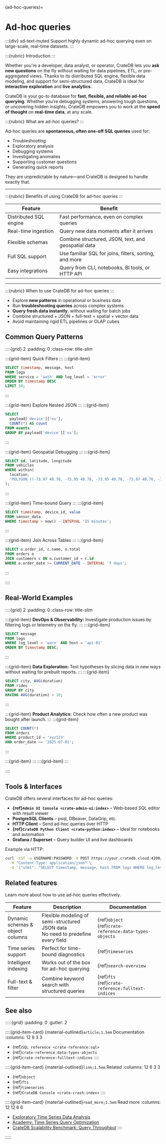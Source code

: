 (ad-hoc-queries)=
# Ad-hoc queries

:::{div} sd-text-muted
Support highly dynamic ad-hoc querying even on large-scale, real-time datasets.
:::

:::{rubric} Introduction
:::

Whether you're a developer, data analyst, or operator, CrateDB lets you **ask new questions** on the fly without waiting for data pipelines, ETL, or pre-aggregated views. Thanks to its distributed SQL engine, flexible data modeling, and support for semi-structured data, CrateDB is ideal for **interactive exploration** and **live analytics**.

CrateDB is your go-to database for **fast, flexible, and reliable ad-hoc querying**. Whether you’re debugging systems, answering tough questions, or uncovering hidden insights, CrateDB empowers you to work at the **speed of thought** on **real-time data**, at any scale.

:::{rubric} What are ad-hoc queries?
:::

Ad-hoc queries are **spontaneous, often one-off SQL queries** used for:

- Troubleshooting
- Exploratory analysis
- Debugging systems
- Investigating anomalies
- Supporting customer questions
- Generating quick reports

They are unpredictable by nature—and CrateDB is designed to handle exactly that.

---

:::{rubric} Benefits of using CrateDB for ad-hoc queries
:::

| Feature                | Benefit                                                |
| ---------------------- |--------------------------------------------------------|
| Distributed SQL engine | Fast performance, even on complex queries              |
| Real-time ingestion    | Query new data moments after it arrives                |
| Flexible schemas       | Combine structured, JSON, text, and geospatial data    |
| Full SQL support       | Use familiar SQL for joins, filters, sorting, and more |
| Easy integrations      | Query from CLI, notebooks, BI tools, or HTTP API       |

---

:::{rubric} When to use CrateDB for ad-hoc queries
:::
- Explore **new patterns** in operational or business data
- Run **troubleshooting queries** across complex systems
- **Query fresh data instantly**, without waiting for batch jobs
- Combine structured + JSON + full-text + spatial + vector data
- Avoid maintaining rigid ETL pipelines or OLAP cubes


## Common Query Patterns

::::{grid} 2
:padding: 0
:class-row: title-slim

:::{grid-item}
Quick Filters
:::
:::{grid-item}
```sql
SELECT timestamp, message, host
FROM logs
WHERE service = 'auth' AND log_level = 'error'
ORDER BY timestamp DESC
LIMIT 50;
```
:::

:::{grid-item}
Explore Nested JSON
:::
:::{grid-item}
```sql
SELECT
  payload['device']['os'],
  COUNT(*) AS count
FROM events
GROUP BY payload['device']['os'];
```
:::

:::{grid-item}
Geospatial Debugging
:::
:::{grid-item}
```sql
SELECT id, latitude, longitude
FROM vehicles
WHERE within(
  location,
  'POLYGON ((-73.97 40.78, -73.95 40.78, -73.95 40.76, -73.97 40.76, -73.97 40.78))'
);
```
:::

:::{grid-item}
Time-bound Query
:::
:::{grid-item}
```sql
SELECT timestamp, device_id, value
FROM sensor_data
WHERE timestamp > now() - INTERVAL '15 minutes';
```
:::

:::{grid-item}
Join Across Tables
:::
:::{grid-item}
```sql
SELECT o.order_id, c.name, o.total
FROM orders o
JOIN customers c ON o.customer_id = c.id
WHERE o.order_date >= CURRENT_DATE - INTERVAL '7 days';
```
:::

::::


## Real-World Examples

::::{grid} 2
:padding: 0
:class-row: title-slim

:::{grid-item}
**DevOps & Observability:**
Investigate production issues by filtering logs or telemetry on the fly.
:::
:::{grid-item}
```sql
SELECT message
FROM logs
WHERE log_level = 'warn' AND host = 'api-01'
ORDER BY timestamp DESC;
```
:::

:::{grid-item}
**Data Exploration:**
Test hypotheses by slicing data in new ways without waiting for prebuilt reports.
:::
:::{grid-item}
```sql
SELECT city, AVG(duration)
FROM rides
GROUP BY city
HAVING AVG(duration) > 10;
```
:::

:::{grid-item}
**Product Analytics:**
Check how often a new product was bought after launch.
:::
:::{grid-item}
```sql
SELECT COUNT(*)
FROM orders
WHERE product_id = 'xyz123'
AND order_date >= '2025-07-01';
```
:::

:::{grid-item}
:::
:::{grid-item}
:::

::::


## Tools & Interfaces

CrateDB offers several interfaces for ad-hoc queries:

- **{ref}`Admin UI Console <crate-admin-ui:index>`** – Web-based SQL editor with result viewer
- **PostgreSQL Clients** – psql, DBeaver, DataGrip, etc.
- **HTTP Client** – Send ad-hoc queries over HTTP
- **{ref}`CrateDB Python Client <crate-python:index>`** – Ideal for notebooks and automation
- **Grafana / Superset** – Query builder UI and live dashboards

Example via HTTP:

```bash
curl -sSf -u USERNAME:PASSWORD -X POST https://your.cratedb.cloud:4200/_sql \
  -H "Content-Type: application/json" \
  -d '{"stmt": "SELECT timestamp, message, host FROM logs WHERE log_level = ? LIMIT 10", "args": ["error"]}'
```


## Related features

Learn more about how to use ad-hoc queries effectively.

| Feature                               | Description                                                                          | Documentation                                                |
|---------------------------------------|--------------------------------------------------------------------------------------|--------------------------------------------------------------|
| Dynamic schemas & <br> object columns | Flexible modeling of semi-structured JSON data <br> No need to predefine every field | {ref}`object` <br> {ref}`crate-reference:data-types-objects` |
| Time series support                   | Perfect for time-bound diagnostics                                                   | {ref}`timeseries`                                            |
| Intelligent indexing                  | Works out of the box for ad-hoc querying                                             | {ref}`search-overview`                                                |
| Full-text & filter                    | Combine keyword search with structured queries                                       | {ref}`fts` <br> {ref}`crate-reference:fulltext-indices`      |


## See also

:::::{grid}
:padding: 0
:gutter: 2

::::{grid-item-card} {material-outlined}`article;1.5em` Documentation
:columns: 12 6 3 3
- {ref}`SQL reference <crate-reference:sql>`
- {ref}`crate-reference:data-types-objects`
- {ref}`crate-reference:fulltext-indices`
::::

::::{grid-item-card} {material-outlined}`link;1.5em` Related
:columns: 12 6 3 3
- {ref}`object`
- {ref}`fts`
- {ref}`timeseries`
- {ref}`CrateDB Console <crate-crash:index>`
::::

::::{grid-item-card} {material-outlined}`read_more;1.5em` Read more
:columns: 12 12 6 6
- [Exploratory Time Series Data Analysis]
- [Academy: Time Series Query Optimization]
- [CrateDB Scalability Benchmark: Query Throughput]
::::

:::::


[Academy: Time Series Query Optimization]: https://cratedb.com/academy/time-series/time-series-data-manipulation-and-visualization/time-series-query-optimization
[CrateDB Scalability Benchmark: Query Throughput]: https://cratedb.com/blog/cratedb-scalability-benchmark-query-throughput
[Exploratory Time Series Data Analysis]: https://cratedb.com/data-model/time-series/exploratory-data-analysis
